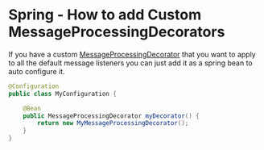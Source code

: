 # Spring - How to add Custom MessageProcessingDecorators

If you have a custom [MessageProcessingDecorator](../../../api/src/main/java/com/jashmore/sqs/decorator/MessageProcessingDecorator.java)
that you want to apply to all the default message listeners you can just add it as a spring bean to auto configure it.

```java
@Configuration
public class MyConfiguration {

    @Bean
    public MessageProcessingDecorator myDecorator() {
        return new MyMessageProcessingDecorator();
    }
}

```
